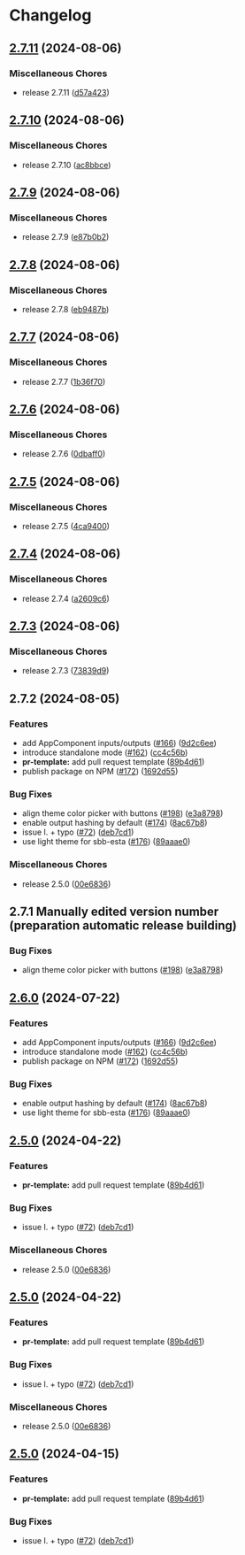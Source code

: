 # Changelog

## [2.7.11](https://github.com/chenkins/netzgrafik-editor-frontend/compare/netzgrafik-frontend-v2.7.10...netzgrafik-frontend-v2.7.11) (2024-08-06)


### Miscellaneous Chores

* release 2.7.11 ([d57a423](https://github.com/chenkins/netzgrafik-editor-frontend/commit/d57a423c245490e548f0ed680d7fb0a9035b05a7))

## [2.7.10](https://github.com/chenkins/netzgrafik-editor-frontend/compare/netzgrafik-frontend-v2.7.9...netzgrafik-frontend-v2.7.10) (2024-08-06)


### Miscellaneous Chores

* release 2.7.10 ([ac8bbce](https://github.com/chenkins/netzgrafik-editor-frontend/commit/ac8bbce3cef98246f54237e28e5b7471edbb72ba))

## [2.7.9](https://github.com/chenkins/netzgrafik-editor-frontend/compare/netzgrafik-frontend-v2.7.8...netzgrafik-frontend-v2.7.9) (2024-08-06)


### Miscellaneous Chores

* release 2.7.9 ([e87b0b2](https://github.com/chenkins/netzgrafik-editor-frontend/commit/e87b0b22d19af39c97961a635554df0103921a7c))

## [2.7.8](https://github.com/chenkins/netzgrafik-editor-frontend/compare/netzgrafik-frontend-v2.7.7...netzgrafik-frontend-v2.7.8) (2024-08-06)


### Miscellaneous Chores

* release 2.7.8 ([eb9487b](https://github.com/chenkins/netzgrafik-editor-frontend/commit/eb9487bbeab6e288e93f96e0dc4747236a7fe2e7))

## [2.7.7](https://github.com/chenkins/netzgrafik-editor-frontend/compare/netzgrafik-frontend-v2.7.6...netzgrafik-frontend-v2.7.7) (2024-08-06)


### Miscellaneous Chores

* release 2.7.7 ([1b36f70](https://github.com/chenkins/netzgrafik-editor-frontend/commit/1b36f70b683ac7469c5b9c8f37121c1a59bf2bcb))

## [2.7.6](https://github.com/chenkins/netzgrafik-editor-frontend/compare/netzgrafik-frontend-v2.7.5...netzgrafik-frontend-v2.7.6) (2024-08-06)


### Miscellaneous Chores

* release 2.7.6 ([0dbaff0](https://github.com/chenkins/netzgrafik-editor-frontend/commit/0dbaff048e65a76eb9e61d32605226dd90dab6f6))

## [2.7.5](https://github.com/chenkins/netzgrafik-editor-frontend/compare/netzgrafik-frontend-v2.7.4...netzgrafik-frontend-v2.7.5) (2024-08-06)


### Miscellaneous Chores

* release 2.7.5 ([4ca9400](https://github.com/chenkins/netzgrafik-editor-frontend/commit/4ca94008ec2e04d2c19b9cd858f86ebc2604543c))

## [2.7.4](https://github.com/chenkins/netzgrafik-editor-frontend/compare/netzgrafik-frontend-v2.7.3...netzgrafik-frontend-v2.7.4) (2024-08-06)


### Miscellaneous Chores

* release 2.7.4 ([a2609c6](https://github.com/chenkins/netzgrafik-editor-frontend/commit/a2609c6a42d1d01c01f40369a5962bc9ddc4d91f))

## [2.7.3](https://github.com/chenkins/netzgrafik-editor-frontend/compare/netzgrafik-frontend-v2.7.2...netzgrafik-frontend-v2.7.3) (2024-08-06)


### Miscellaneous Chores

* release 2.7.3 ([73839d9](https://github.com/chenkins/netzgrafik-editor-frontend/commit/73839d91f285c78f2164b65e57b090237b266027))

## 2.7.2 (2024-08-05)


### Features

* add AppComponent inputs/outputs ([#166](https://github.com/chenkins/netzgrafik-editor-frontend/issues/166)) ([9d2c6ee](https://github.com/chenkins/netzgrafik-editor-frontend/commit/9d2c6eee74f94912b68ec8b3375dc53e21a5ecdc))
* introduce standalone mode ([#162](https://github.com/chenkins/netzgrafik-editor-frontend/issues/162)) ([cc4c56b](https://github.com/chenkins/netzgrafik-editor-frontend/commit/cc4c56b25aa2d978ebd70fbf34dc129f36b776b2))
* **pr-template:** add pull request template ([89b4d61](https://github.com/chenkins/netzgrafik-editor-frontend/commit/89b4d61954382c45ffd20ac54137d1faf2f0c5f9))
* publish package on NPM ([#172](https://github.com/chenkins/netzgrafik-editor-frontend/issues/172)) ([1692d55](https://github.com/chenkins/netzgrafik-editor-frontend/commit/1692d5561f8e1fd8b00a60b673b7567d81d83aef))


### Bug Fixes

* align theme color picker with buttons ([#198](https://github.com/chenkins/netzgrafik-editor-frontend/issues/198)) ([e3a8798](https://github.com/chenkins/netzgrafik-editor-frontend/commit/e3a87989ea28a04a4a0bb9cee825825bb1b97d7b))
* enable output hashing by default ([#174](https://github.com/chenkins/netzgrafik-editor-frontend/issues/174)) ([8ac67b8](https://github.com/chenkins/netzgrafik-editor-frontend/commit/8ac67b807db1e0fc418d4bacddabfabcb80620f4))
* issue I. + typo ([#72](https://github.com/chenkins/netzgrafik-editor-frontend/issues/72)) ([deb7cd1](https://github.com/chenkins/netzgrafik-editor-frontend/commit/deb7cd1514a320ca14d53bdd26cdbdeff6005c79))
* use light theme for sbb-esta ([#176](https://github.com/chenkins/netzgrafik-editor-frontend/issues/176)) ([89aaae0](https://github.com/chenkins/netzgrafik-editor-frontend/commit/89aaae004170b59649b0856f14de1d31e86a6e18))


### Miscellaneous Chores

* release 2.5.0 ([00e6836](https://github.com/chenkins/netzgrafik-editor-frontend/commit/00e68365b1401d0af211cf6f9cd3184ed61fa102))

## 2.7.1 Manually edited version number (preparation automatic release building)


### Bug Fixes

* align theme color picker with buttons ([#198](https://github.com/SchweizerischeBundesbahnen/netzgrafik-editor-frontend/issues/198)) ([e3a8798](https://github.com/SchweizerischeBundesbahnen/netzgrafik-editor-frontend/commit/e3a87989ea28a04a4a0bb9cee825825bb1b97d7b))

## [2.6.0](https://github.com/SchweizerischeBundesbahnen/netzgrafik-editor-frontend/compare/v2.5.0...v2.6.0) (2024-07-22)


### Features

* add AppComponent inputs/outputs ([#166](https://github.com/SchweizerischeBundesbahnen/netzgrafik-editor-frontend/issues/166)) ([9d2c6ee](https://github.com/SchweizerischeBundesbahnen/netzgrafik-editor-frontend/commit/9d2c6eee74f94912b68ec8b3375dc53e21a5ecdc))
* introduce standalone mode ([#162](https://github.com/SchweizerischeBundesbahnen/netzgrafik-editor-frontend/issues/162)) ([cc4c56b](https://github.com/SchweizerischeBundesbahnen/netzgrafik-editor-frontend/commit/cc4c56b25aa2d978ebd70fbf34dc129f36b776b2))
* publish package on NPM ([#172](https://github.com/SchweizerischeBundesbahnen/netzgrafik-editor-frontend/issues/172)) ([1692d55](https://github.com/SchweizerischeBundesbahnen/netzgrafik-editor-frontend/commit/1692d5561f8e1fd8b00a60b673b7567d81d83aef))


### Bug Fixes

* enable output hashing by default ([#174](https://github.com/SchweizerischeBundesbahnen/netzgrafik-editor-frontend/issues/174)) ([8ac67b8](https://github.com/SchweizerischeBundesbahnen/netzgrafik-editor-frontend/commit/8ac67b807db1e0fc418d4bacddabfabcb80620f4))
* use light theme for sbb-esta ([#176](https://github.com/SchweizerischeBundesbahnen/netzgrafik-editor-frontend/issues/176)) ([89aaae0](https://github.com/SchweizerischeBundesbahnen/netzgrafik-editor-frontend/commit/89aaae004170b59649b0856f14de1d31e86a6e18))

## [2.5.0](https://github.com/SchweizerischeBundesbahnen/netzgrafik-editor-frontend/compare/v2.5.0...v2.5.0) (2024-04-22)


### Features

* **pr-template:** add pull request template ([89b4d61](https://github.com/SchweizerischeBundesbahnen/netzgrafik-editor-frontend/commit/89b4d61954382c45ffd20ac54137d1faf2f0c5f9))


### Bug Fixes

* issue I. + typo ([#72](https://github.com/SchweizerischeBundesbahnen/netzgrafik-editor-frontend/issues/72)) ([deb7cd1](https://github.com/SchweizerischeBundesbahnen/netzgrafik-editor-frontend/commit/deb7cd1514a320ca14d53bdd26cdbdeff6005c79))


### Miscellaneous Chores

* release 2.5.0 ([00e6836](https://github.com/SchweizerischeBundesbahnen/netzgrafik-editor-frontend/commit/00e68365b1401d0af211cf6f9cd3184ed61fa102))

## [2.5.0](https://github.com/SchweizerischeBundesbahnen/netzgrafik-editor-frontend/compare/v2.5.0...v2.5.0) (2024-04-22)


### Features

* **pr-template:** add pull request template ([89b4d61](https://github.com/SchweizerischeBundesbahnen/netzgrafik-editor-frontend/commit/89b4d61954382c45ffd20ac54137d1faf2f0c5f9))


### Bug Fixes

* issue I. + typo ([#72](https://github.com/SchweizerischeBundesbahnen/netzgrafik-editor-frontend/issues/72)) ([deb7cd1](https://github.com/SchweizerischeBundesbahnen/netzgrafik-editor-frontend/commit/deb7cd1514a320ca14d53bdd26cdbdeff6005c79))


### Miscellaneous Chores

* release 2.5.0 ([00e6836](https://github.com/SchweizerischeBundesbahnen/netzgrafik-editor-frontend/commit/00e68365b1401d0af211cf6f9cd3184ed61fa102))

## [2.5.0](https://github.com/SchweizerischeBundesbahnen/netzgrafik-editor-frontend/compare/v2.4.0...v2.5.0) (2024-04-15)


### Features

* **pr-template:** add pull request template ([89b4d61](https://github.com/SchweizerischeBundesbahnen/netzgrafik-editor-frontend/commit/89b4d61954382c45ffd20ac54137d1faf2f0c5f9))


### Bug Fixes

* issue I. + typo ([#72](https://github.com/SchweizerischeBundesbahnen/netzgrafik-editor-frontend/issues/72)) ([deb7cd1](https://github.com/SchweizerischeBundesbahnen/netzgrafik-editor-frontend/commit/deb7cd1514a320ca14d53bdd26cdbdeff6005c79))

